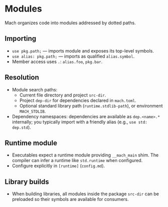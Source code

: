 # Modules

Mach organizes code into modules addressed by dotted paths.

## Importing
- `use pkg.path;` — imports module and exposes its top-level symbols.
- `use alias: pkg.path;` — imports as qualified `alias.symbol`.
- Member access uses `.`: `alias.foo`, `pkg.bar`.

## Resolution
- Module search paths:
  - Current file directory and project `src-dir`.
  - Project `dep-dir` for dependencies declared in `mach.toml`.
  - Optional standard library path (`runtime.stdlib-path`), or environment `MACH_STDLIB`.
- Dependency namespaces: dependencies are available as `dep.<name>.*` internally; you typically import with a friendly alias (e.g., `use std: dep.std`).

## Runtime module
- Executables expect a runtime module providing `__mach_main` shim. The compiler can infer a runtime like `std.runtime` when configured.
- Configure explicitly in `[runtime]` (`config.md`).

## Library builds
- When building libraries, all modules inside the package `src-dir` can be preloaded so their symbols are available for consumers.
